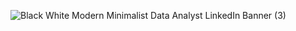 ![Black   White Modern Minimalist Data Analyst LinkedIn Banner (3)](https://github.com/sanjaygodawat0/my-project/assets/126377932/76f5e369-d40b-443a-aecf-4d063b436363)
